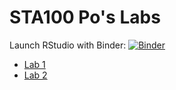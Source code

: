 # STA100 Po's Labs

Launch RStudio with Binder: [![Binder](http://mybinder.org/badge_logo.svg)](http://mybinder.org/v2/gh/ucdavis-sta-100-spring-2021/polabs/main?urlpath=rstudio)

- [Lab 1](https://ucdavis-sta-100-spring-2021.github.io/polabs/lab1.html) 
- [Lab 2](https://ucdavis-sta-100-spring-2021.github.io/polabs/lab2.html) 


